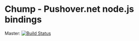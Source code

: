 # Chump - Pushover.net node.js bindings

Master: [![Build Status](https://travis-ci.org/sqmk/node-chump.png?branch=master)](https://travis-ci.org/sqmk/node-chump)